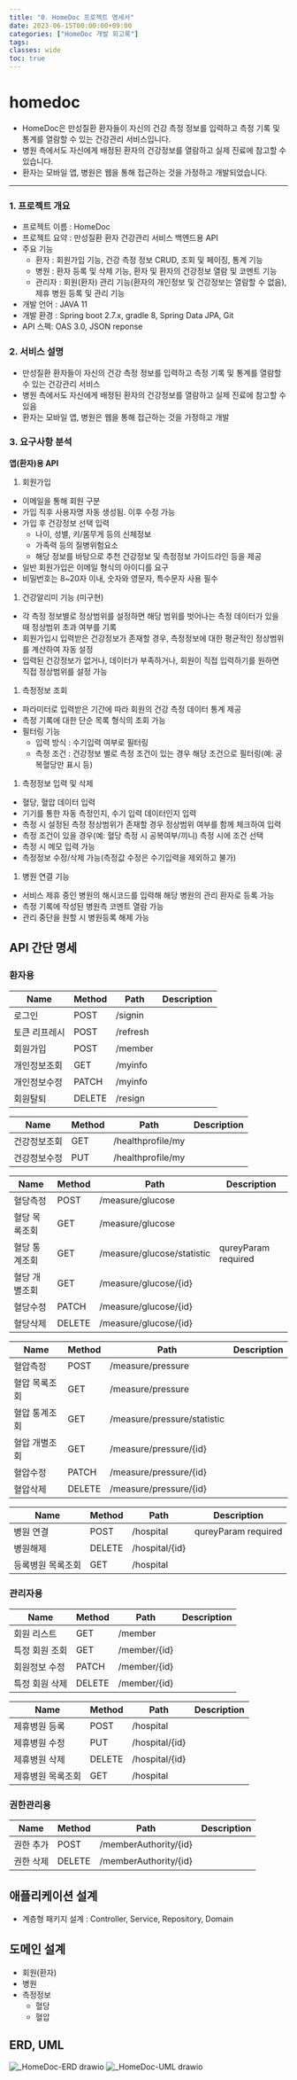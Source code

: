 ```yaml
---
title: "0․ HomeDoc 프로젝트 명세서"
date: 2023-06-15T00:00:00+09:00
categories: ["HomeDoc 개발 회고록"]
tags:
classes: wide
toc: true
---
```


# homedoc

- HomeDoc은 만성질환 환자들이 자신의 건강 측정 정보를 입력하고 측정 기록 및 통계를 열람할 수 있는 건강관리 서비스입니다.
- 병원 측에서도 자신에게 배정된 환자의 건강정보를 열람하고 실제 진료에 참고할 수 있습니다.
- 환자는 모바일 앱, 병원은 웹을 통해 접근하는 것을 가정하고 개발되었습니다.


---


### 1. 프로젝트 개요

- 프로젝트 이름 : HomeDoc
- 프로젝트 요약 : 만성질환 환자 건강관리 서비스 백엔드용 API
- 주요 기능
    - 환자 : 회원가입 기능, 건강 측정 정보 CRUD, 조회 및 페이징, 통계 기능
    - 병원 : 환자 등록 및 삭제 기능, 환자 및 환자의 건강정보 열람 및 코멘트 기능
    - 관리자 : 회원(환자) 관리 기능(환자의 개인정보 및 건강정보는 열람할 수 없음), 제휴 병원 등록 및 관리 기능
- 개발 언어 : JAVA 11
- 개발 환경 : Spring boot 2.7.x, gradle 8, Spring Data JPA, Git
- API 스펙: OAS 3.0, JSON reponse

### 2. 서비스 설명

- 만성질환 환자들이 자신의 건강 측정 정보를 입력하고 측정 기록 및 통계를 열람할 수 있는 건강관리 서비스
- 병원 측에서도 자신에게 배정된 환자의 건강정보를 열람하고 실제 진료에 참고할 수 있음
- 환자는 모바일 앱, 병원은 웹을 통해 접근하는 것을 가정하고 개발

### 3. 요구사항 분석

**앱(환자)용 API**

1. 회원가입
- 이메일을 통해 회원 구분
- 가입 직후 사용자명 자동 생성됨. 이후 수정 가능
- 가입 후 건강정보 선택 입력
    - 나이, 성별, 키/몸무게 등의 신체정보
    - 가족력 등의 질병위험요소
    - 해당 정보를 바탕으로 추천 건강정보 및 측정정보 가이드라인 등을 제공
- 일반 회원가입은 이메일 형식의 아이디를 요구
- 비밀번호는 8~20자 이내, 숫자와 영문자, 특수문자 사용 필수
1. 건강알리미 기능 (미구현)
- 각 측정 정보별로 정상범위를 설정하면 해당 범위를 벗어나는 측정 데이터가 있을 때 정상범위 초과 여부를 기록
- 회원가입시 입력받은 건강정보가 존재할 경우, 측정정보에 대한 평균적인 정상범위를 계산하여 자동 설정
- 입력된 건강정보가 없거나, 데이터가 부족하거나, 회원이 직접 입력하기를 원하면 직접 정상범위를 설정 가능
1. 측정정보 조회
- 파라미터로 입력받은 기간에 따라 회원의 건강 측정 데이터 통계 제공
- 측정 기록에 대한 단순 목록 형식의 조회 가능
- 필터링 기능
    - 입력 방식 : 수기입력 여부로 필터링
    - 측정 조건 : 건강정보 별로 측정 조건이 있는 경우 해당 조건으로 필터링(예: 공복혈당만 표시 등)
1. 측정정보 입력 및 삭제
- 혈당, 혈압 데이터 입력
- 기기를 통한 자동 측정인지, 수기 입력 데이터인지 입력
- 측정 시 설정된 측정 정상범위가 존재할 경우 정상범위 여부를 함께 체크하여 입력
- 측정 조건이 있을 경우(예: 혈당 측정 시 공복여부/끼니) 측정 시에 조건 선택
- 측정 시 메모 입력 가능
- 측정정보 수정/삭제 가능(측정값 수정은 수기입력을 제외하고 불가)
1. 병원 연결 기능
- 서비스 제휴 중인 병원의 해시코드를 입력해 해당 병원의 관리 환자로 등록 가능
- 측정 기록에 작성된 병원측 코멘트 열람 가능
- 관리 중단을 원할 시 병원등록 해제 가능

## API 간단 명세

### 환자용

| Name | Method | Path | Description |
| --- | --- | --- | --- |
| 로그인 | POST | /signin |  |
| 토큰 리프레시 | POST | /refresh |  |
| 회원가입 | POST | /member |  |
| 개인정보조회 | GET | /myinfo |  |
| 개인정보수정 | PATCH | /myinfo |  |
| 회원탈퇴 | DELETE | /resign |  |

| Name | Method | Path | Description |
| --- | --- | --- | --- |
| 건강정보조회 | GET | /healthprofile/my |  |
| 건강정보수정 | PUT | /healthprofile/my |  |

| Name | Method | Path | Description |
| --- | --- | --- | --- |
| 혈당측정 | POST | /measure/glucose |  |
| 혈당 목록조회 | GET | /measure/glucose |  |
| 혈당 통계조회 | GET | /measure/glucose/statistic | qureyParam required |
| 혈당 개별조회 | GET | /measure/glucose/{id} |  |
| 혈당수정 | PATCH | /measure/glucose/{id} |  |
| 혈당삭제 | DELETE | /measure/glucose/{id} |  |

| Name | Method | Path | Description |
| --- | --- | --- | --- |
| 혈압측정 | POST | /measure/pressure |  |
| 혈압 목록조회 | GET | /measure/pressure |  |
| 혈압 통계조회 | GET | /measure/pressure/statistic |  |
| 혈압 개별조회 | GET | /measure/pressure/{id} |  |
| 혈압수정 | PATCH | /measure/pressure/{id} |  |
| 혈압삭제 | DELETE | /measure/pressure/{id} |  |

| Name | Method | Path | Description |
| --- | --- | --- | --- |
| 병원 연결 | POST | /hospital | qureyParam required |
| 병원해제 | DELETE | /hospital/{id} |  |
| 등록병원 목록조회 | GET | /hospital |  |

### 관리자용

| Name | Method | Path | Description |
| --- | --- | --- | --- |
| 회원 리스트 | GET | /member |  |
| 특정 회원 조회 | GET | /member/{id} |  |
| 회원정보 수정 | PATCH | /member/{id} |  |
| 특정 회원 삭제 | DELETE | /member/{id} |  |

| Name | Method | Path | Description |
| --- | --- | --- | --- |
| 제휴병원 등록 | POST | /hospital |  |
| 제휴병원 수정 | PUT | /hospital/{id} |  |
| 제휴병원 삭제 | DELETE | /hospital/{id} |  |
| 제휴병원 목록조회 | GET | /hospital |  |

### 권한관리용

| Name | Method | Path | Description |
| --- | --- | --- | --- |
| 권한 추가 | POST | /memberAuthority/{id} |  |
| 권한 삭제 | DELETE | /memberAuthority/{id} |  |

## 애플리케이션 설계

- 계층형 패키지 설계 : Controller, Service, Repository, Domain

## 도메인 설계

- 회원(환자)
- 병원
- 측정정보
    - 혈당
    - 혈압


## ERD, UML
![_HomeDoc-ERD drawio](https://github.com/BomLee427/homedoc/assets/103720594/a92b1130-d729-46c4-9683-a8dd11bca762)
![_HomeDoc-UML drawio](https://github.com/BomLee427/homedoc/assets/103720594/9a811408-f638-41a9-8bf0-7e29b4423592)
